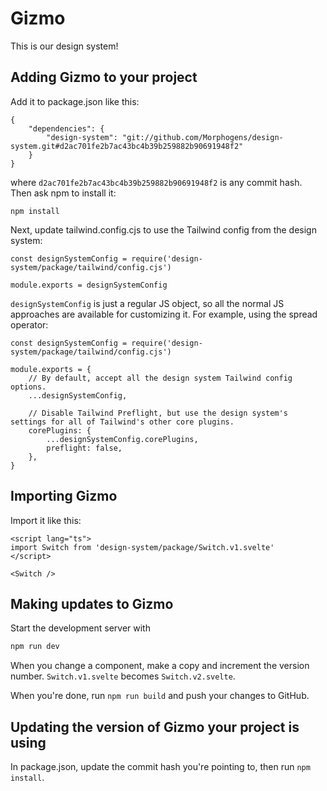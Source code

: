 # Gizmo

This is our design system!

## Adding Gizmo to your project

Add it to package.json like this:

```
{
    "dependencies": {
        "design-system": "git://github.com/Morphogens/design-system.git#d2ac701fe2b7ac43bc4b39b259882b90691948f2"
    }
}
```

where `d2ac701fe2b7ac43bc4b39b259882b90691948f2` is any commit hash. Then ask npm to install it:

```
npm install
```

Next, update tailwind.config.cjs to use the Tailwind config from the design system:

```
const designSystemConfig = require('design-system/package/tailwind/config.cjs')

module.exports = designSystemConfig
```

`designSystemConfig` is just a regular JS object, so all the normal JS approaches are available for customizing it. For example, using the spread operator:

```
const designSystemConfig = require('design-system/package/tailwind/config.cjs')

module.exports = {
    // By default, accept all the design system Tailwind config options.
    ...designSystemConfig,

    // Disable Tailwind Preflight, but use the design system's settings for all of Tailwind's other core plugins.
    corePlugins: {
        ...designSystemConfig.corePlugins,
        preflight: false,
    },
}
```

## Importing Gizmo

Import it like this:

```
<script lang="ts">
import Switch from 'design-system/package/Switch.v1.svelte'
</script>

<Switch />
```

## Making updates to Gizmo

Start the development server with

```bash
npm run dev
```

When you change a component, make a copy and increment the version number. `Switch.v1.svelte` becomes `Switch.v2.svelte`.

When you're done, run `npm run build` and push your changes to GitHub.

## Updating the version of Gizmo your project is using

In package.json, update the commit hash you're pointing to, then run `npm install`.

